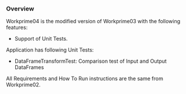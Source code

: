 ### Overview
Workprime04 is the modified version of Workprime03 with the following features:
* Support of Unit Tests.

Application has following Unit Tests:
- DataFrameTransformTest: Comparison test of Input and Output DataFrames

All Requirements and How To Run instructions are the same from Workprime02. 